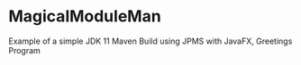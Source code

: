 # MagicalModuleMan
Example of a simple JDK 11 Maven Build using JPMS with JavaFX, Greetings Program
